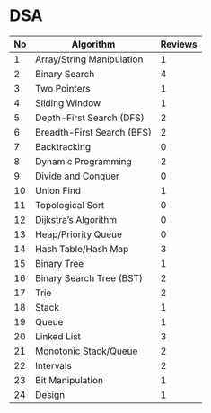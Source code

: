 # DSA

| No | Algorithm | Reviews |
|----|-----------------------------|-------------------|
| 1  | Array/String Manipulation   | 1                 |
| 2  | Binary Search               | 4                 |
| 3  | Two Pointers                | 1                 |
| 4  | Sliding Window              | 1                 |
| 5  | Depth-First Search (DFS)    | 2                 |
| 6  | Breadth-First Search (BFS)  | 2                 |
| 7  | Backtracking                | 0                 |
| 8  | Dynamic Programming         | 2                 |
| 9  | Divide and Conquer          | 0                 |
| 10 | Union Find                  | 1                 |
| 11 | Topological Sort            | 0                 |
| 12 | Dijkstra’s Algorithm        | 0                 |
| 13 | Heap/Priority Queue         | 0                 |
| 14 | Hash Table/Hash Map         | 3                 |
| 15 | Binary Tree                 | 1                 |
| 16 | Binary Search Tree (BST)    | 2                 |
| 17 | Trie                        | 2                 |
| 18 | Stack                       | 1                 |
| 19 | Queue                       | 1                 |
| 20 | Linked List                 | 3                 |
| 21 | Monotonic Stack/Queue       | 2                 |
| 22 | Intervals                   | 2                 |
| 23 | Bit Manipulation            | 1                 |
| 24 | Design                      | 1                 |
